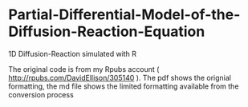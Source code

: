 # Partial-Differential-Model-of-the-Diffusion-Reaction-Equation
1D Diffusion-Reaction simulated with R

The original code is from my Rpubs account ( http://rpubs.com/DavidEllison/305140 ).  The pdf shows the orignial formatting, the md file shows the limited formatting available from the conversion process
